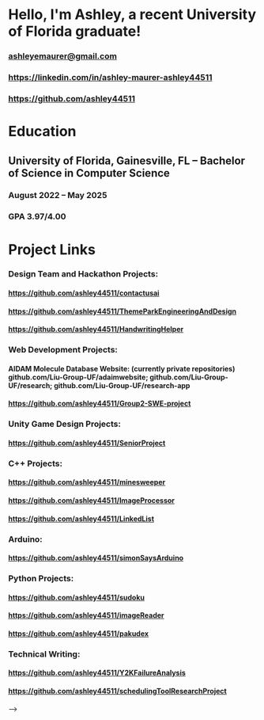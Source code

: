 # Hello, I'm Ashley, a recent University of Florida graduate!
### ashleyemaurer@gmail.com
### https://linkedin.com/in/ashley-maurer-ashley44511
### https://github.com/ashley44511

# Education

## University of Florida, Gainesville, FL  – Bachelor of Science in Computer Science	
### August 2022 – May 2025
### GPA 3.97/4.00

# Project Links
### Design Team and Hackathon Projects:
#### https://github.com/ashley44511/contactusai
#### https://github.com/ashley44511/ThemeParkEngineeringAndDesign
#### https://github.com/ashley44511/HandwritingHelper
### Web Development Projects:
#### AIDAM Molecule Database Website: (currently private repositories) github.com/Liu-Group-UF/adaimwebsite; github.com/Liu-Group-UF/research; github.com/Liu-Group-UF/research-app
#### https://github.com/ashley44511/Group2-SWE-project
### Unity Game Design Projects:
#### https://github.com/ashley44511/SeniorProject
### C++ Projects:
#### https://github.com/ashley44511/minesweeper
#### https://github.com/ashley44511/ImageProcessor
#### https://github.com/ashley44511/LinkedList
### Arduino:
#### https://github.com/ashley44511/simonSaysArduino
### Python Projects:
#### https://github.com/ashley44511/sudoku
#### https://github.com/ashley44511/imageReader
#### https://github.com/ashley44511/pakudex
### Technical Writing:
#### https://github.com/ashley44511/Y2KFailureAnalysis
#### https://github.com/ashley44511/schedulingToolResearchProject
-->
